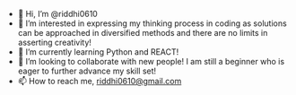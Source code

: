 - 👋 Hi, I’m @riddhi0610
- 👀 I’m interested in expressing my thinking process in coding as solutions can be approached in diversified methods and there are no limits in asserting creativity!
- 🌱 I’m currently learning Python and REACT!
- 💞️ I’m looking to collaborate with new people! I am still a beginner who is eager to further advance my skill set!
- 📫 How to reach me, riddhi0610@gmail.com

<!---
riddhi0610/riddhi0610 is a ✨ special ✨ repository because its `README.md` (this file) appears on your GitHub profile.
You can click the Preview link to take a look at your changes.
--->
